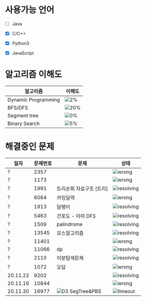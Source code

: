 # 사용가능 언어
- [ ] Java
- [x] C/C++
- [x] Python3  
- [x] JavaScript  


# 알고리즘 이해도
알고리즘 | 이해도
-------- | -------
Dynamic Programming | ![2%](https://progress-bar.dev/2)
BFS/DFS | ![20%](https://progress-bar.dev/20)
Segment tree | ![0%](https://progress-bar.dev/0)
Binary Search | ![5%](https://progress-bar.dev/5)

[wrong_url]:https://img.shields.io/static/v1?label&message=wrong&color=red
[timeout_url]:https://img.shields.io/static/v1?label&message=TimeOut&color=yellow
[resolving_url]:https://img.shields.io/static/v1?label&message=resolving&color=green

# 해결중인 문제
일자 | 문제번호 | 문제 | 상태
--- | -------- | ------- | -----
? | 2357 |  |  ![wrong][wrong_url]
? | 1173 |  |  ![wrong][wrong_url]
? | 1991 | 트리순회 자료구조 [트리] | ![resolving][resolving_url]
? | 6064 | 카잉달력 |  ![wrong][wrong_url]
? | 1913 | 달팽이 | ![resolving][resolving_url]
? | 5463 | 건포도 - 아마 DFS | ![resolving][resolving_url] 
? | 1509 | palindrome | ![resolving][resolving_url]
? | 13545 | 모스알고리즘 | ![resolving][resolving_url]
? | 11401  | | ![wrong][wrong_url]
? | 11066 | dp | ![resolving][resolving_url]
? | 2110 | 이분탐색문제 | ![resolving][resolving_url]
? | 1072 | 오답 | ![wrong][wrong_url]
20.11.22 | 9202 |  | ![resolving][resolving_url]
20.11.16 | 10844 | | ![wrong][wrong_url]
20.11.30 | 16977 | ![D3](https://img.shields.io/static/v1?label&message=D3&color=blue) SegTree&PBS | ![timeout][timeout_url]